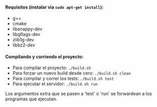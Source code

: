 #### Requisitos (instalar via `sudo apt-get install`):
 - g++
 - cmake
 - libsnappy-dev
 - libgflags-dev
 - zlib1g-dev
 - libbz2-dev

#### Compilando y corriendo el proyecto:
 - Para compilar el proyecto: `./build.sh`
 - Para forzar un nuevo build desde cero: `./build.sh clean`
 - Para compilar y correr los tests: `./build.sh test`
 - Para ejecutar el servidor: `./build.sh run`

Los argumentos extra que se pasen a 'test' o 'run' se forwardean a los programas que ejecutan.
